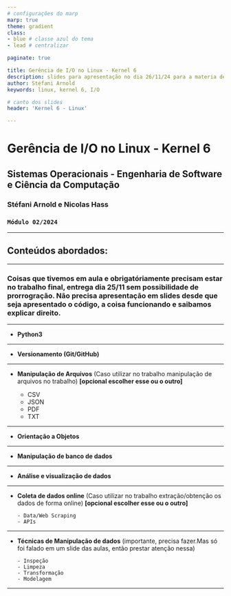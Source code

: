 ```yaml
---
# configurações do marp
marp: true
theme: gradient
class:  
- blue # classe azul do tema
- lead # centralizar

paginate: true 

title: Gerência de I/O no Linux - Kernel 6
description: slides para apresentação no dia 26/11/24 para a materia de Sistemas Operacionais
author: Stéfani Arnold
keywords: linux, kernel 6, I/O

# canto dos slides
header: 'Kernel 6 - Linux'

---
```

# **Gerência de I/O no Linux - Kernel 6**
## Sistemas Operacionais - Engenharia de Software e Ciência da Computação
### **Stéfani Arnold e Nicolas Hass**
### `Módulo 02/2024`


---
## **Conteúdos abordados:**

---
### Coisas que tivemos em aula e obrigatóriamente precisam estar no trabalho final, entrega dia 25/11 sem possibilidade de prorrogração. Não precisa apresentação em slides desde que seja apresentado o código, a coisa funcionando e saibamos explicar direito.

---
- **Python3**

---
- **Versionamento (Git/GitHub)**

---
- **Manipulação de Arquivos** (Caso utilizar no trabalho manipulação de arquivos no trabalho) **[opcional escolher esse ou o outro]**

    - CSV
    - JSON
    - PDF
    - TXT

---
- **Orientação a Objetos**

---
- **Manipulação de banco de dados**

---
- **Análise e visualização de dados**

---
- **Coleta de dados online** (Caso utilizar no trabalho extração/obtenção os dados de forma online) **[opcional escolher esse ou o outro]**

      - Data/Web Scraping
      - APIs

---
- **Técnicas de Manipulação de dados** (importante, precisa fazer.Mas só foi falado em um slide das aulas, então prestar atenção nessa)
    
      - Inspeção
      - Limpeza
      - Transformação
      - Modelagem
 
---
